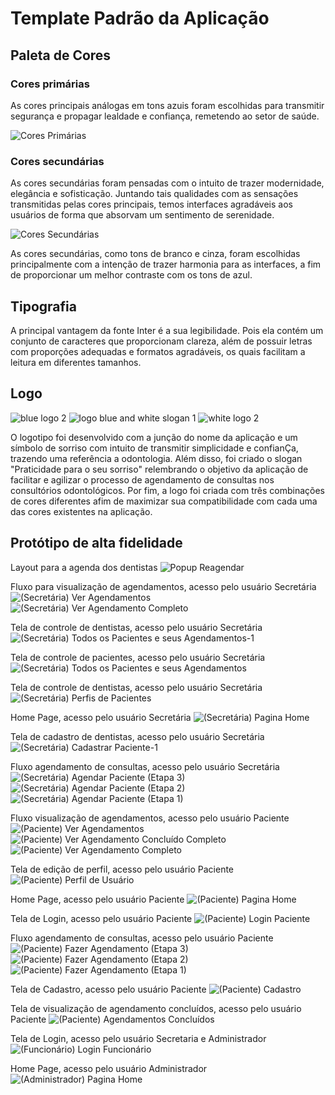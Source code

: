 # Template Padrão da Aplicação

## Paleta de Cores

### Cores primárias

As cores principais análogas em tons azuis foram escolhidas para transmitir segurança e propagar lealdade e confiança, remetendo ao setor de saúde.

![Cores Primárias](https://github.com/ICEI-PUC-Minas-PMV-ADS/pmv-ads-2024-1-e2-proj-int-t5-odontoschedule/assets/57874746/395192c5-e0c1-4fc6-8eb5-86a49eb32ac5)

### Cores secundárias

As cores secundárias foram pensadas com o intuito de trazer modernidade, elegância e sofisticação. Juntando tais qualidades com as sensações transmitidas pelas cores principais, temos interfaces agradáveis aos usuários de forma que absorvam um sentimento de serenidade.

![Cores Secundárias](https://github.com/ICEI-PUC-Minas-PMV-ADS/pmv-ads-2024-1-e2-proj-int-t5-odontoschedule/assets/57874746/d671e340-49d6-4454-a20a-8ff4acb4f69c)

As cores secundárias, como tons de branco e cinza, foram escolhidas principalmente com a intenção de trazer harmonia para as interfaces, a fim de proporcionar um melhor contraste com os tons de azul.

## Tipografia

A principal vantagem da fonte Inter é a sua legibilidade. Pois ela contém um conjunto de caracteres que proporcionam clareza, além de possuir letras com proporções adequadas e formatos agradáveis, os quais facilitam a leitura em diferentes tamanhos.

## Logo


![blue logo 2](https://github.com/ICEI-PUC-Minas-PMV-ADS/pmv-ads-2024-1-e2-proj-int-t5-odontoschedule/assets/57874746/25da0739-57f8-4464-897a-6e52ec0da0cd)
![logo blue and white slogan 1](https://github.com/ICEI-PUC-Minas-PMV-ADS/pmv-ads-2024-1-e2-proj-int-t5-odontoschedule/assets/57874746/317127bb-494f-4310-a20b-882bfa9d6f6a)
![white logo 2](https://github.com/ICEI-PUC-Minas-PMV-ADS/pmv-ads-2024-1-e2-proj-int-t5-odontoschedule/assets/57874746/4fcc93f9-2afb-4121-81af-a5f3b2093d7f)

O logotipo foi desenvolvido com a junção do nome da aplicação e um símbolo de sorriso com intuito de transmitir simplicidade e confianÇa, trazendo uma referência a odontologia. Além disso,  foi criado o slogan "Praticidade para o seu sorriso" relembrando o objetivo da aplicação de facilitar e agilizar o processo de agendamento de consultas nos consultórios odontológicos.
Por fim, a logo foi criada com três combinações de cores diferentes afim de maximizar sua compatibilidade com cada uma das cores existentes na aplicação.

## Protótipo de alta fidelidade

Layout para a agenda dos dentistas
![Popup Reagendar](https://github.com/ICEI-PUC-Minas-PMV-ADS/pmv-ads-2024-1-e2-proj-int-t5-odontoschedule/assets/57874746/f1d2307a-070a-4f37-be44-f4fb75ed26ae)

Fluxo para visualização de agendamentos, acesso pelo usuário Secretária
![(Secretária) Ver Agendamentos](https://github.com/ICEI-PUC-Minas-PMV-ADS/pmv-ads-2024-1-e2-proj-int-t5-odontoschedule/assets/57874746/7d86bdba-18a7-4c2d-8579-ce180d319d17)
![(Secretária) Ver Agendamento Completo](https://github.com/ICEI-PUC-Minas-PMV-ADS/pmv-ads-2024-1-e2-proj-int-t5-odontoschedule/assets/57874746/c9a1d544-a3ff-443b-94b0-d38010d0201f)

Tela de controle de dentistas, acesso pelo usuário Secretária
![(Secretária) Todos os Pacientes e seus Agendamentos-1](https://github.com/ICEI-PUC-Minas-PMV-ADS/pmv-ads-2024-1-e2-proj-int-t5-odontoschedule/assets/57874746/5140895c-9f79-41c2-8f73-fbe7202b0d5b)

Tela de controle de pacientes, acesso pelo usuário Secretária
![(Secretária) Todos os Pacientes e seus Agendamentos](https://github.com/ICEI-PUC-Minas-PMV-ADS/pmv-ads-2024-1-e2-proj-int-t5-odontoschedule/assets/57874746/62479ab1-3c57-4ad9-9848-3ae94ce9c036)

Tela de controle de dentistas, acesso pelo usuário Secretária
![(Secretária) Perfis de Pacientes](https://github.com/ICEI-PUC-Minas-PMV-ADS/pmv-ads-2024-1-e2-proj-int-t5-odontoschedule/assets/57874746/812c4e74-8555-43a1-8ad1-28c084e6e75b)

Home Page, acesso pelo usuário Secretária
![(Secretária) Pagina Home](https://github.com/ICEI-PUC-Minas-PMV-ADS/pmv-ads-2024-1-e2-proj-int-t5-odontoschedule/assets/57874746/3f6a80ba-ff03-4d79-894f-0dabbefb1449)

Tela de cadastro de dentistas, acesso pelo usuário Secretária
![(Secretária) Cadastrar Paciente-1](https://github.com/ICEI-PUC-Minas-PMV-ADS/pmv-ads-2024-1-e2-proj-int-t5-odontoschedule/assets/57874746/a2374ef7-8f1d-49db-a3dd-316dd08b196c)

Fluxo agendamento de consultas, acesso pelo usuário Secretária
![(Secretária) Agendar Paciente (Etapa 3)](https://github.com/ICEI-PUC-Minas-PMV-ADS/pmv-ads-2024-1-e2-proj-int-t5-odontoschedule/assets/57874746/be8fe64c-edfe-4327-9795-73e02ed09a89)
![(Secretária) Agendar Paciente (Etapa 2)](https://github.com/ICEI-PUC-Minas-PMV-ADS/pmv-ads-2024-1-e2-proj-int-t5-odontoschedule/assets/57874746/c1915641-e6ce-49b4-8409-289094fb8bb1)
![(Secretária) Agendar Paciente (Etapa 1)](https://github.com/ICEI-PUC-Minas-PMV-ADS/pmv-ads-2024-1-e2-proj-int-t5-odontoschedule/assets/57874746/10332ede-0870-4d4d-87c5-78341b63e9b8)

Fluxo visualização de agendamentos, acesso pelo usuário Paciente
![(Paciente) Ver Agendamentos](https://github.com/ICEI-PUC-Minas-PMV-ADS/pmv-ads-2024-1-e2-proj-int-t5-odontoschedule/assets/57874746/dc4b156d-0b5a-48df-a418-1cb27a5c2269)
![(Paciente) Ver Agendamento Concluído Completo](https://github.com/ICEI-PUC-Minas-PMV-ADS/pmv-ads-2024-1-e2-proj-int-t5-odontoschedule/assets/57874746/2951dac8-e203-4804-846a-dfe6e11a7879)
![(Paciente) Ver Agendamento Completo](https://github.com/ICEI-PUC-Minas-PMV-ADS/pmv-ads-2024-1-e2-proj-int-t5-odontoschedule/assets/57874746/3b4c2503-5252-4146-a0ba-af7f20016592)

Tela de edição de perfil, acesso pelo usuário Paciente
![(Paciente) Perfil de Usuário](https://github.com/ICEI-PUC-Minas-PMV-ADS/pmv-ads-2024-1-e2-proj-int-t5-odontoschedule/assets/57874746/acf790de-40c3-4163-a237-a7e6b13f1270)

Home Page, acesso pelo usuário Paciente
![(Paciente) Pagina Home](https://github.com/ICEI-PUC-Minas-PMV-ADS/pmv-ads-2024-1-e2-proj-int-t5-odontoschedule/assets/57874746/5e34165c-3615-4052-9c57-7fbbdf49c926)

Tela de Login, acesso pelo usuário Paciente
![(Paciente) Login Paciente](https://github.com/ICEI-PUC-Minas-PMV-ADS/pmv-ads-2024-1-e2-proj-int-t5-odontoschedule/assets/57874746/c20fc984-ca7f-4dde-823f-4d99263af790)

Fluxo agendamento de consultas, acesso pelo usuário Paciente
![(Paciente) Fazer Agendamento (Etapa 3)](https://github.com/ICEI-PUC-Minas-PMV-ADS/pmv-ads-2024-1-e2-proj-int-t5-odontoschedule/assets/57874746/d501c699-4919-4713-ad83-114f8057267e)
![(Paciente) Fazer Agendamento (Etapa 2)](https://github.com/ICEI-PUC-Minas-PMV-ADS/pmv-ads-2024-1-e2-proj-int-t5-odontoschedule/assets/57874746/71cb37c0-8eee-4ef5-8a4f-67329f14a74f)
![(Paciente) Fazer Agendamento (Etapa 1)](https://github.com/ICEI-PUC-Minas-PMV-ADS/pmv-ads-2024-1-e2-proj-int-t5-odontoschedule/assets/57874746/f97e2736-d70f-4735-bed3-2cfd1b84d1c4)

Tela de Cadastro, acesso pelo usuário Paciente
![(Paciente) Cadastro](https://github.com/ICEI-PUC-Minas-PMV-ADS/pmv-ads-2024-1-e2-proj-int-t5-odontoschedule/assets/57874746/30e19b64-611c-430f-be95-e08c263123d1)

Tela de visualização de agendamento concluídos, acesso pelo usuário Paciente
![(Paciente) Agendamentos Concluídos](https://github.com/ICEI-PUC-Minas-PMV-ADS/pmv-ads-2024-1-e2-proj-int-t5-odontoschedule/assets/57874746/4512315c-0332-4023-95d3-42dcc444b577)

Tela de Login, acesso pelo usuário Secretaria e Administrador
![(Funcionário) Login Funcionário](https://github.com/ICEI-PUC-Minas-PMV-ADS/pmv-ads-2024-1-e2-proj-int-t5-odontoschedule/assets/57874746/889e94e5-55e8-4cb6-8d39-d801f048c7f8)

Home Page, acesso pelo usuário Administrador
![(Administrador) Pagina Home](https://github.com/ICEI-PUC-Minas-PMV-ADS/pmv-ads-2024-1-e2-proj-int-t5-odontoschedule/assets/57874746/37e8a764-9b91-40be-977a-6f7cd34e9bb0)
